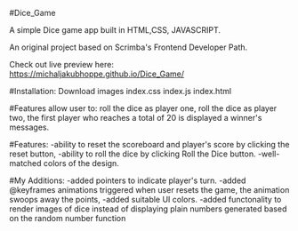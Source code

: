 #Dice_Game

A simple Dice game app built in HTML,CSS, JAVASCRIPT.

An original project based on Scrimba's Frontend Developer Path.

Check out live preview here: https://michaljakubhoppe.github.io/Dice_Game/

#Installation: 
Download 
images
index.css
index.js
index.html

#Features allow user to:
roll the dice as player one,
roll the dice as player two,
the first player who reaches a total of 20
is displayed a winner's messages.

#Features:
-ability to reset the scoreboard and player's score by clicking the reset button,
-ability to roll the dice by clicking Roll the Dice button.
-well-matched colors of the design.

#My Additions:
-added pointers to indicate player's turn.
-added @keyframes animations triggered when user resets the game,
the animation swoops away the points,
-added suitable UI colors.
-added functonality to render images of dice instead of displaying plain numbers generated based on the random number function



